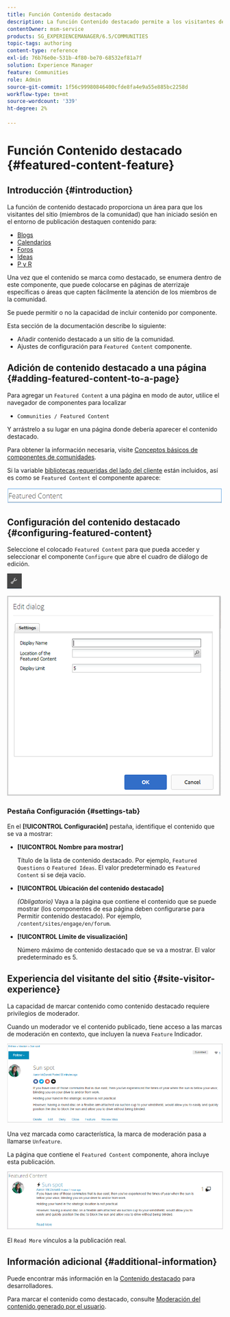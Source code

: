 ```yaml
---
title: Función Contenido destacado
description: La función Contenido destacado permite a los visitantes del sitio conectados resaltar contenido
contentOwner: msm-service
products: SG_EXPERIENCEMANAGER/6.5/COMMUNITIES
topic-tags: authoring
content-type: reference
exl-id: 76b76e0e-531b-4f80-be70-68532ef81a7f
solution: Experience Manager
feature: Communities
role: Admin
source-git-commit: 1f56c99980846400cfde8fa4e9a55e885bc2258d
workflow-type: tm+mt
source-wordcount: '339'
ht-degree: 2%

---
```


# Función Contenido destacado {#featured-content-feature}

## Introducción {#introduction}

La función de contenido destacado proporciona un área para que los visitantes del sitio (miembros de la comunidad) que han iniciado sesión en el entorno de publicación destaquen contenido para:

* [Blogs](blog-feature.md)
* [Calendarios](calendar.md)
* [Foros](forum.md)
* [Ideas](ideation-feature.md)
* [P y R](working-with-qna.md)

Una vez que el contenido se marca como destacado, se enumera dentro de este componente, que puede colocarse en páginas de aterrizaje específicas o áreas que capten fácilmente la atención de los miembros de la comunidad.

Se puede permitir o no la capacidad de incluir contenido por componente.

Esta sección de la documentación describe lo siguiente:

* Añadir contenido destacado a un sitio de la comunidad.
* Ajustes de configuración para `Featured Content` componente.

## Adición de contenido destacado a una página {#adding-featured-content-to-a-page}

Para agregar un `Featured Content` a una página en modo de autor, utilice el navegador de componentes para localizar

* `Communities / Featured Content`

Y arrástrelo a su lugar en una página donde debería aparecer el contenido destacado.

Para obtener la información necesaria, visite [Conceptos básicos de componentes de comunidades](basics.md).

Si la variable [bibliotecas requeridas del lado del cliente](essentials-featured.md#essentials-for-client-side) están incluidos, así es como se `Featured Content` el componente aparece:

![contenido destacado](assets/featuredcontent.png)

## Configuración del contenido destacado {#configuring-featured-content}

Seleccione el colocado `Featured Content` para que pueda acceder y seleccionar el componente `Configure` que abre el cuadro de diálogo de edición.

![configure-new](assets/configure-new.png)

![contenido destacado1](assets/featuredcontent1.png)

### Pestaña Configuración {#settings-tab}

En el **[!UICONTROL Configuración]** pestaña, identifique el contenido que se va a mostrar:

* **[!UICONTROL Nombre para mostrar]**

  Título de la lista de contenido destacado. Por ejemplo, `Featured Questions` o `Featured Ideas`. El valor predeterminado es `Featured Content` si se deja vacío.

* **[!UICONTROL Ubicación del contenido destacado]**

  *(Obligatorio)* Vaya a la página que contiene el contenido que se puede mostrar (los componentes de esa página deben configurarse para Permitir contenido destacado). Por ejemplo, `/content/sites/engage/en/forum`.

* **[!UICONTROL Límite de visualización]**

  Número máximo de contenido destacado que se va a mostrar. El valor predeterminado es 5.

## Experiencia del visitante del sitio {#site-visitor-experience}

La capacidad de marcar contenido como contenido destacado requiere privilegios de moderador.

Cuando un moderador ve el contenido publicado, tiene acceso a las marcas de moderación en contexto, que incluyen la nueva `Feature` Indicador.

![site-visitor-experience](assets/site-visitor-experience.png)

Una vez marcada como característica, la marca de moderación pasa a llamarse `Unfeature`.

La página que contiene el `Featured Content` componente, ahora incluye esta publicación.

![site-visitor-experience1](assets/site-visitor-experience1.png)

El `Read More` vínculos a la publicación real.

## Información adicional {#additional-information}

Puede encontrar más información en la [Contenido destacado](essentials-featured.md) para desarrolladores.

Para marcar el contenido como destacado, consulte [Moderación del contenido generado por el usuario](moderate-ugc.md).
